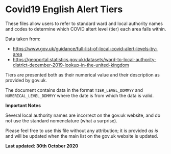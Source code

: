 # Covid19 English Alert Tiers

These files allow users to refer to standard ward and local authority names and codes to determine which COVID altert level (tier) each area falls within.

Data taken from:

- https://www.gov.uk/guidance/full-list-of-local-covid-alert-levels-by-area
- https://geoportal.statistics.gov.uk/datasets/ward-to-local-authority-district-december-2019-lookup-in-the-united-kingdom

Tiers are presented both as their numerical value and their description as provided by gov.uk.

The document contains data in the format `TIER_LEVEL_DDMMYY` and `NUMERICAL_LEVEL_DDMMYY` where the date is from which the data is valid. 

**Important Notes**

Several local authority names are incorrect on the gov.uk website, and do not use the standard nomenclature (what a surprise).

Please feel free to use this file without any attribution; it is provided *as is* and will be updated when the main list on the gov.uk website is updated. 

**Last updated: 30th October 2020**

